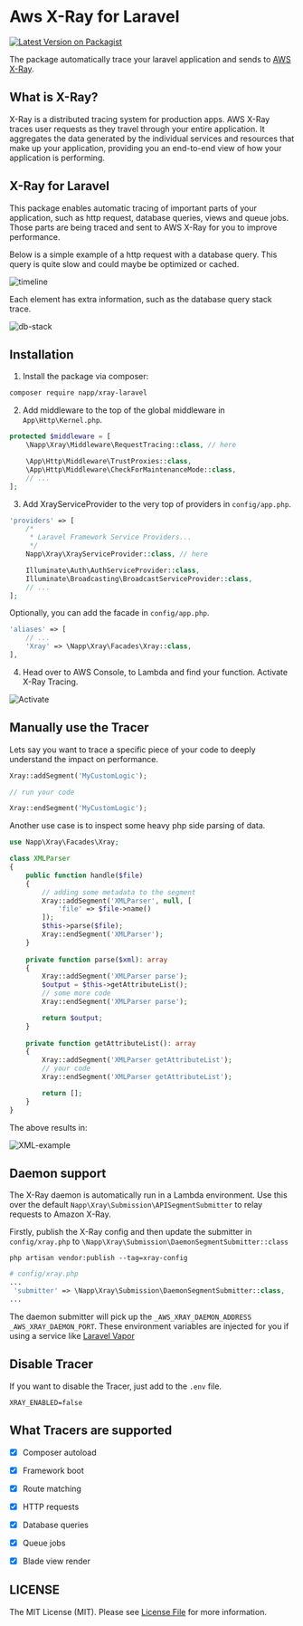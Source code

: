 # Aws X-Ray for Laravel

[![Latest Version on Packagist](https://img.shields.io/packagist/v/napp/xray-laravel.svg?style=flat-square)](https://packagist.org/packages/napp/xray-laravel)

The package automatically trace your laravel application and sends to [AWS X-Ray](https://aws.amazon.com/xray). 

## What is X-Ray?

X-Ray is a distributed tracing system for production apps. AWS X-Ray traces user requests as they travel through your entire application. 
It aggregates the data generated by the individual services and resources that make up your application, providing you an end-to-end view of how your application is performing. 

## X-Ray for Laravel

This package enables automatic tracing of important parts of your application, such as http request, database queries, views and queue jobs. Those parts are being traced and sent to AWS X-Ray for you to improve performance. 

Below is a simple example of a http request with a database query. This query is quite slow and could maybe be optimized or cached. 

![timeline](https://raw.githubusercontent.com/Napp/xray-laravel/master/docs/xray-timeline.png)

Each element has extra information, such as the database query stack trace. 

![db-stack](https://raw.githubusercontent.com/Napp/xray-laravel/master/docs/xray-db-stack.png)

## Installation

1. Install the package via composer:

```bash
composer require napp/xray-laravel
```

2. Add middleware to the top of the global middleware in `App\Http\Kernel.php`.

```php
protected $middleware = [
    \Napp\Xray\Middleware\RequestTracing::class, // here

    \App\Http\Middleware\TrustProxies::class,
    \App\Http\Middleware\CheckForMaintenanceMode::class,
    // ...
];
```

3. Add XrayServiceProvider to the very top of providers in `config/app.php`. 

```php
'providers' => [
    /*
     * Laravel Framework Service Providers...
     */
    Napp\Xray\XrayServiceProvider::class, // here

    Illuminate\Auth\AuthServiceProvider::class,
    Illuminate\Broadcasting\BroadcastServiceProvider::class,
    // ...
];
```

Optionally, you can add the facade in `config/app.php`. 

```php
'aliases' => [
    // ...
    'Xray' => \Napp\Xray\Facades\Xray::class,
],
```
4. Head over to AWS Console, to Lambda and find your function. Activate X-Ray Tracing.

![Activate](https://raw.githubusercontent.com/Napp/xray-laravel/master/docs/lambda-enable-xray.png)


## Manually use the Tracer

Lets say you want to trace a specific piece of your code to deeply understand the impact on performance.

```php
Xray::addSegment('MyCustomLogic');

// run your code

Xray::endSegment('MyCustomLogic');
```

Another use case is to inspect some heavy php side parsing of data.

```php
use Napp\Xray\Facades\Xray;

class XMLParser
{
    public function handle($file)
    {
        // adding some metadata to the segment
        Xray::addSegment('XMLParser', null, [
            'file' => $file->name()
        ]);
        $this->parse($file);
        Xray::endSegment('XMLParser');
    }
    
    private function parse($xml): array 
    {
        Xray::addSegment('XMLParser parse');
        $output = $this->getAttributeList();
        // some more code
        Xray::endSegment('XMLParser parse');

        return $output;
    }
    
    private function getAttributeList(): array 
    {
        Xray::addSegment('XMLParser getAttributeList');
        // your code
        Xray::endSegment('XMLParser getAttributeList');

        return [];
    }
}
```

The above results in:

![XML-example](https://raw.githubusercontent.com/Napp/xray-laravel/master/docs/xray-xml-example.png)

## Daemon support

The X-Ray daemon is automatically run in a Lambda environment. Use this over the default `Napp\Xray\Submission\APISegmentSubmitter` to relay requests to Amazon X-Ray.

Firstly, publish the X-Ray config and then update the submitter in `config/xray.php` to `\Napp\Xray\Submission\DaemonSegmentSubmitter::class`

```console
php artisan vendor:publish --tag=xray-config
```

```php
# config/xray.php
...
 'submitter' => \Napp\Xray\Submission\DaemonSegmentSubmitter::class,
...
```

The daemon submitter will pick up the `_AWS_XRAY_DAEMON_ADDRESS` `_AWS_XRAY_DAEMON_PORT`. These environment variables are injected for you if using a service like [Laravel Vapor](https://vapor.laravel.com/)

## Disable Tracer

If you want to disable the Tracer, just add to the `.env` file.

```dotenv
XRAY_ENABLED=false
```

## What Tracers are supported

- [x] Composer autoload
- [x] Framework boot
- [x] Route matching
- [x] HTTP requests
- [x] Database queries
- [x] Queue jobs
- [x] Blade view render


## LICENSE

The MIT License (MIT). Please see [License File](LICENSE.md) for more information.
